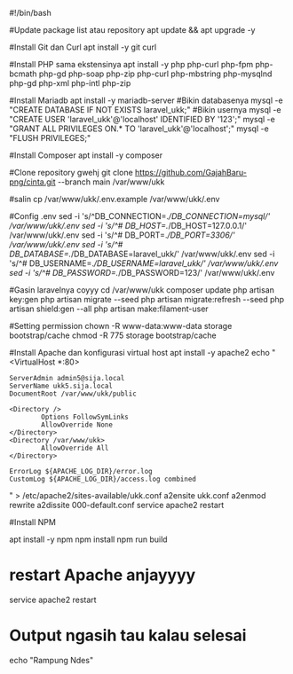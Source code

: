 #!/bin/bash

#Update package list atau repository
apt update && apt upgrade -y

#Install Git dan Curl
apt install -y git curl

#Install PHP sama ekstensinya
apt install -y php php-curl php-fpm php-bcmath php-gd php-soap php-zip php-curl php-mbstring php-mysqlnd php-gd php-xml php-intl php-zip

#Install Mariadb
apt install -y mariadb-server
#Bikin databasenya
mysql -e "CREATE DATABASE IF NOT EXISTS laravel_ukk;"
#Bikin usernya
mysql -e "CREATE USER 'laravel_ukk'@'localhost' IDENTIFIED BY '123';"
mysql -e "GRANT ALL PRIVILEGES ON.* TO 'laravel_ukk'@'localhost';"
mysql -e "FLUSH PRIVILEGES;"

#Install Composer
apt install -y composer

#Clone repository gwehj
git clone https://github.com/GajahBaru-png/cinta.git --branch main  /var/www/ukk

#salin
cp /var/www/ukk/.env.example /var/www/ukk/.env

#Config .env
sed -i 's/^DB_CONNECTION=.*/DB_CONNECTION=mysql/' /var/www/ukk/.env
sed -i 's/^# DB_HOST=.*/DB_HOST=127.0.0.1/' /var/www/ukk/.env
sed -i 's/^# DB_PORT=.*/DB_PORT=3306/' /var/www/ukk/.env
sed -i 's/^# DB_DATABASE=.*/DB_DATABASE=laravel_ukk/' /var/www/ukk/.env
sed -i 's/^# DB_USERNAME=.*/DB_USERNAME=laravel_ukk/' /var/www/ukk/.env
sed -i 's/^# DB_PASSWORD=.*/DB_PASSWORD=123/' /var/www/ukk/.env


#Gasin laravelnya coyyy
cd /var/www/ukk
composer update
php artisan key:gen
php artisan migrate --seed
php artisan migrate:refresh --seed
php artisan shield:gen --all
php artisan make:filament-user

#Setting permission
chown -R www-data:www-data storage bootstrap/cache
chmod -R 775 storage bootstrap/cache

#Install Apache dan konfigurasi virtual host
apt install -y apache2
echo "<VirtualHost *:80>

    ServerAdmin admin5@sija.local
    ServerName ukk5.sija.local
    DocumentRoot /var/www/ukk/public

    <Directory />
            Options FollowSymLinks
            AllowOverride None
    </Directory>
    <Directory /var/www/ukk>
            AllowOverride All
    </Directory>

    ErrorLog ${APACHE_LOG_DIR}/error.log
    CustomLog ${APACHE_LOG_DIR}/access.log combined

</VirtualHost>
" > /etc/apache2/sites-available/ukk.conf
a2ensite ukk.conf
a2enmod rewrite
a2dissite 000-default.conf
service apache2 restart

#Install NPM

apt install -y npm
npm install
npm run build

# restart Apache  anjayyyy
service apache2 restart
# Output ngasih tau kalau selesai
echo "Rampung Ndes"
